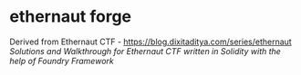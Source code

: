 # ethernaut forge 

Derived from Ethernaut CTF - https://blog.dixitaditya.com/series/ethernaut
*Solutions and Walkthrough for Ethernaut CTF written in Solidity with the help of Foundry Framework* 
